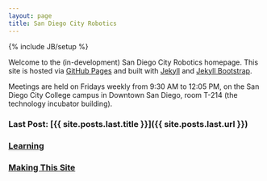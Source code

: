 ```yaml
---
layout: page
title: San Diego City Robotics
---
```

{% include JB/setup %}

Welcome to the (in-development) San Diego City Robotics homepage. This site is hosted via [GitHub Pages](https://pages.github.com) and built with [Jekyll](http://jekyllrb.com/) and [Jekyll Bootstrap](http://jekyllbootstrap.com/).

Meetings are held on Fridays weekly from 9:30 AM to 12:05 PM, on the San Diego City College campus in Downtown San Diego, room T-214 (the technology incubator building).

### Last Post: [{{ site.posts.last.title }}]({{ site.posts.last.url }})

### [Learning](pages/learning/learning-index.html)

### [Making This Site](pages/making-this-site.html)
